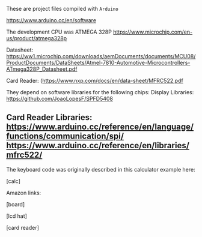 These are project files compiled with `Arduino`

https://www.arduino.cc/en/software

The development CPU was ATMEGA 328P
https://www.microchip.com/en-us/product/atmega328p


Datasheet:
https://ww1.microchip.com/downloads/aemDocuments/documents/MCU08/ProductDocuments/DataSheets/Atmel-7810-Automotive-Microcontrollers-ATmega328P_Datasheet.pdf
  
  Card Reader:
  (https://www.nxp.com/docs/en/data-sheet/MFRC522.pdf

  
They depend on software libraries for the following chips:
  Display Libraries:
  https://github.com/JoaoLopesF/SPFD5408

  Card Reader Libraries:
  https://www.arduino.cc/reference/en/language/functions/communication/spi/
  https://www.arduino.cc/reference/en/libraries/mfrc522/
--
The keyboard code was originally described in this calculator example here:

[calc]

Amazon links:

[board]

[lcd hat]

[card reader]

